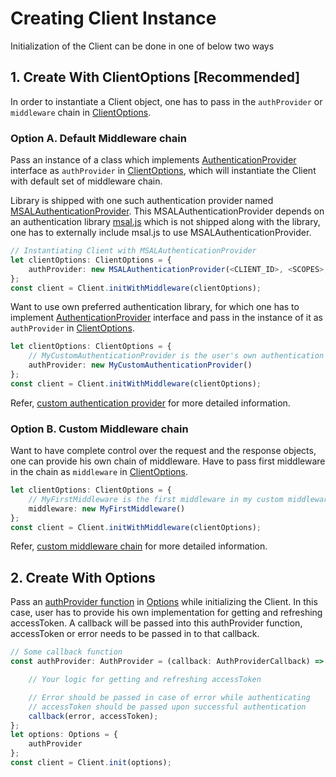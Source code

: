 # Creating Client Instance

Initialization of the Client can be done in one of below two ways

## 1. Create With ClientOptions [Recommended]

In order to instantiate a Client object, one has to pass in the `authProvider` or `middleware` chain in [ClientOptions](../src/IClientOptions.ts).

### Option A. Default Middleware chain

Pass an instance of a class which implements [AuthenticationProvider](../src/IAuthenticationProvider.ts) interface as `authProvider` in [ClientOptions](../src/IClientOptions.ts), which will instantiate the Client with default set of middleware chain.

Library is shipped with one such authentication provider named [MSALAuthenticationProvider](../src/MSALAuthenticationProvider.ts). This MSALAuthenticationProvider depends on an authentication library [msal.js](https://github.com/AzureAD/microsoft-authentication-library-for-js) which is not shipped along with the library, one has to externally include msal.js to use MSALAuthenticationProvider.

```typescript
// Instantiating Client with MSALAuthenticationProvider
let clientOptions: ClientOptions = {
    authProvider: new MSALAuthenticationProvider(<CLIENT_ID>, <SCOPES>, <OPTIONS>)
};
const client = Client.initWithMiddleware(clientOptions);
```

Want to use own preferred authentication library, for which one has to implement [AuthenticationProvider](../src/IAuthenticationProvider.ts) interface and pass in the instance of it as `authProvider` in [ClientOptions](../src/IClientOptions.ts).

```typescript
let clientOptions: ClientOptions = {
    // MyCustomAuthenticationProvider is the user's own authentication provider implementing AuthenticationProvider interface
    authProvider: new MyCustomAuthenticationProvider()
};
const client = Client.initWithMiddleware(clientOptions);
```

Refer, [custom authentication provider](./CustomAuthenticationProvider.md) for more detailed information.

### Option B. Custom Middleware chain

Want to have complete control over the request and the response objects, one can provide his own chain of middleware.
Have to pass first middleware in the chain as `middleware` in [ClientOptions](../src/IClientOptions.ts).

```typescript
let clientOptions: ClientOptions = {
    // MyFirstMiddleware is the first middleware in my custom middleware chain
    middleware: new MyFirstMiddleware()
};
const client = Client.initWithMiddleware(clientOptions);
```

Refer, [custom middleware chain](./CustomMiddlewareChain.md) for more detailed information.

## 2. Create With Options

Pass an [authProvider function](../src/IAuthProvider.ts) in [Options](../src/IOptions.ts) while initializing the Client. In this case, user has to provide his own implementation for getting and refreshing accessToken. A callback will be passed into this authProvider function, accessToken or error needs to be passed in to that callback.

```typescript
// Some callback function
const authProvider: AuthProvider = (callback: AuthProviderCallback) => {

    // Your logic for getting and refreshing accessToken

    // Error should be passed in case of error while authenticating
    // accessToken should be passed upon successful authentication
    callback(error, accessToken);
};
let options: Options = {
    authProvider
};
const client = Client.init(options);
```
